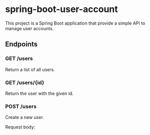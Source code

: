 # spring-boot-user-account
This project is a Spring Boot application that provide a simple API to manage user accounts.

## Endpoints

### GET /users

Return a list of all users.

### GET /users/{id}

Return the user with the given id.

### POST /users

Create a new user.

Request body:
